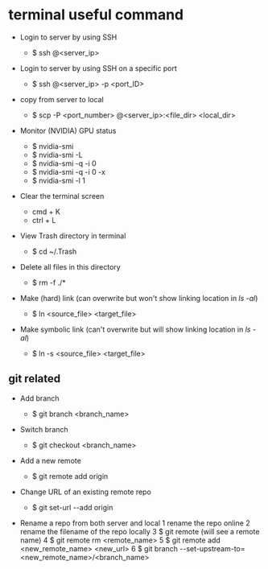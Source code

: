 # terminal useful command

- Login to server by using SSH  
  - $ ssh <username>@<server_ip>

- Login to server by using SSH on a specific port  
  - $ ssh <username>@<server_ip> -p <port_ID>

- copy from server to local  
  - $ scp -P <port_number> <username>@<server_ip>:<file_dir> <local_dir>

- Monitor (NVIDIA) GPU status  
  - $ nvidia-smi  
  - $ nvidia-smi -L  
  - $ nvidia-smi -q -i 0  
  - $ nvidia-smi -q -i 0 -x  
  - $ nvidia-smi -l 1

- Clear the terminal screen
  - cmd + K
  - ctrl + L

- View Trash directory in terminal
  - $ cd ~/.Trash

- Delete all files in this directory
  - $ rm -f ./*

- Make (hard) link (can overwrite but won't show linking location in _ls -al_)
  - $ ln <source_file> <target_file>

- Make symbolic link (can't overwrite but will show linking location in _ls -al_)
  - $ ln -s <source_file> <target_file>

## git related

- Add branch
  - $ git branch <branch_name>

- Switch branch
  - $ git checkout <branch_name>

- Add a new remote
  - $ git remote add origin <URL>

- Change URL of an existing remote repo
  - $ git set-url --add origin <URL>

- Rename a repo from both server and local
  1 rename the repo online
  2 rename the filename of the repo locally
  3 $ git remote (will see a remote name)
  4 $ git remote rm <remote_name>
  5 $ git remote add <new_remote_name> <new_url>
  6 $ git branch --set-upstream-to=<new_remote_name>/<branch_name>
